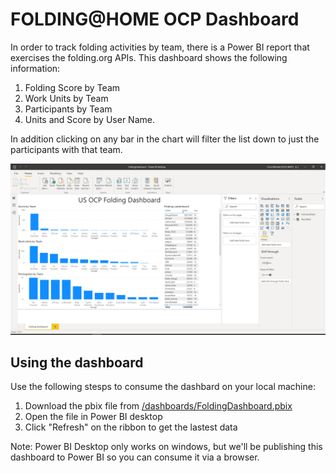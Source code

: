 # FOLDING@HOME OCP Dashboard

In order to track folding activities by team, there is a Power BI report that exercises the folding.org APIs.  This dashboard shows the following information:
1. Folding Score by Team
1. Work Units by Team
1. Participants by Team
1. Units and Score by User Name.

In addition clicking on any bar in the chart will filter the list down to just the participants with that team.

![](../img/FoldingDashboard.png)

## Using the dashboard

Use the following stesps to consume the dashbard on your local machine:
1. Download the pbix file from [/dashboards/FoldingDashboard.pbix](./FoldingDashboard.pbix)
2. Open the file in Power BI desktop
3. Click "Refresh" on the ribbon to get the lastest data

Note:  Power BI Desktop only works on windows, but we'll be publishing this dashboard to Power BI so you can consume it via a browser.